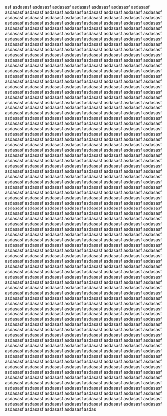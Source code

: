asf asdasasf asdasasf asdasasf asdasasf asdasasf asdasasf asdasasf asdasasf asdasasf asdasasf asdasasf asdasasf asdasasf asdasasf asdasasf asdasasf asdasasf asdasasf asdasasf asdasasf asdasasf asdasasf asdasasf asdasasf asdasasf asdasasf asdasasf asdasasf asdasasf asdasasf asdasasf asdasasf asdasasf asdasasf asdasasf asdasasf asdasasf asdasasf asdasasf asdasasf asdasasf asdasasf asdasasf asdasasf asdasasf asdasasf asdasasf asdasasf asdasasf asdasasf asdasasf asdasasf asdasasf asdasasf asdasasf asdasasf asdasasf asdasasf asdasasf asdasasf asdasasf asdasasf asdasasf asdasasf asdasasf asdasasf asdasasf asdasasf asdasasf asdasasf asdasasf asdasasf asdasasf asdasasf asdasasf asdasasf asdasasf asdasasf asdasasf asdasasf asdasasf asdasasf asdasasf asdasasf asdasasf asdasasf asdasasf asdasasf asdasasf asdasasf asdasasf asdasasf asdasasf asdasasf asdasasf asdasasf asdasasf asdasasf asdasasf asdasasf asdasasf asdasasf asdasasf asdasasf asdasasf asdasasf asdasasf asdasasf asdasasf asdasasf asdasasf asdasasf asdasasf asdasasf asdasasf asdasasf asdasasf asdasasf asdasasf asdasasf asdasasf asdasasf asdasasf asdasasf asdasasf asdasasf asdasasf asdasasf asdasasf asdasasf asdasasf asdasasf asdasasf asdasasf asdasasf asdasasf asdasasf asdasasf asdasasf asdasasf asdasasf asdasasf asdasasf asdasasf asdasasf asdasasf asdasasf asdasasf asdasasf asdasasf asdasasf asdasasf asdasasf asdasasf asdasasf asdasasf asdasasf asdasasf asdasasf asdasasf asdasasf asdasasf asdasasf asdasasf asdasasf asdasasf asdasasf asdasasf asdasasf asdasasf asdasasf asdasasf asdasasf asdasasf asdasasf asdasasf asdasasf asdasasf asdasasf asdasasf asdasasf asdasasf asdasasf asdasasf asdasasf asdasasf asdasasf asdasasf asdasasf asdasasf asdasasf asdasasf asdasasf asdasasf asdasasf asdasasf asdasasf asdasasf asdasasf asdasasf asdasasf asdasasf asdasasf asdasasf asdasasf asdasasf asdasasf asdasasf asdasasf asdasasf asdasasf asdasasf asdasasf asdasasf asdasasf asdasasf asdasasf asdasasf asdasasf asdasasf asdasasf asdasasf asdasasf asdasasf asdasasf asdasasf asdasasf asdasasf asdasasf asdasasf asdasasf asdasasf asdasasf asdasasf asdasasf asdasasf asdasasf asdasasf asdasasf asdasasf asdasasf asdasasf asdasasf asdasasf asdasasf asdasasf asdasasf asdasasf asdasasf asdasasf asdasasf asdasasf asdasasf asdasasf asdasasf asdasasf asdasasf asdasasf asdasasf asdasasf asdasasf asdasasf asdasasf asdasasf asdasasf asdasasf asdasasf asdasasf asdasasf asdasasf asdasasf asdasasf asdasasf asdasasf asdasasf asdasasf asdasasf asdasasf asdasasf asdasasf asdasasf asdasasf asdasasf asdasasf asdasasf asdasasf asdasasf asdasasf asdasasf asdasasf asdasasf asdasasf asdasasf asdasasf asdasasf asdasasf asdasasf asdasasf asdasasf asdasasf asdasasf asdasasf asdasasf asdasasf asdasasf asdasasf asdasasf asdasasf asdasasf asdasasf asdasasf asdasasf asdasasf asdasasf asdasasf asdasasf asdasasf asdasasf asdasasf asdasasf asdasasf asdasasf asdasasf asdasasf asdasasf asdasasf asdasasf asdasasf asdasasf asdasasf asdasasf asdasasf asdasasf asdasasf asdasasf asdasasf asdasasf asdasasf asdasasf asdasasf asdasasf asdasasf asdasasf asdasasf asdasasf asdasasf asdasasf asdasasf asdasasf asdasasf asdasasf asdasasf asdasasf asdasasf asdasasf asdasasf asdasasf asdasasf asdasasf asdasasf asdasasf asdasasf asdasasf asdasasf asdasasf asdasasf asdasasf asdasasf asdasasf asdasasf asdasasf asdasasf asdasasf asdasasf asdasasf asdasasf asdasasf asdasasf asdasasf asdasasf asdasasf asdasasf asdasasf asdasasf asdasasf asdasasf asdasasf asdasasf asdasasf asdasasf asdasasf asdasasf asdasasf asdasasf asdasasf asdasasf asdasasf asdasasf asdasasf asdasasf asdasasf asdasasf asdasasf asdasasf asdasasf asdasasf asdasasf asdasasf asdasasf asdasasf asdasasf asdasasf asdasasf asdasasf asdasasf asdasasf asdasasf asdasasf asdasasf asdasasf asdasasf asdasasf asdasasf asdasasf asdasasf asdasasf asdasasf asdasasf asdasasf asdasasf asdasasf asdasasf asdasasf asdasasf asdasasf asdasasf asdasasf asdasasf asdasasf asdasasf asdasasf asdasasf asdasasf asdasasf asdasasf asdasasf asdasasf asdasasf asdasasf asdasasf asdasasf asdasasf asdasasf asdasasf asdasasf asdasasf asdasasf asdasasf asdasasf asdasasf asdasasf asdasasf asdasasf asdasasf asdasasf asdasasf asdasasf asdasasf asdasasf asdasasf asdasasf asdasasf asdasasf asdasasf asdasasf asdasasf asdasasf asdasasf asdasasf asdasasf asdasasf asdasasf asdasasf asdasasf asdasasf asdasasf asdasasf asdasasf asdasasf asdasasf asdasasf asdasasf asdasasf asdasasf asdasasf asdasasf asdasasf asdasasf asdasasf asdasasf asdasasf asdasasf asdasasf asdasasf asdasasf asdasasf asdasasf asdasasf asdasasf asdasasf asdasasf asdasasf asdasasf asdasasf asdasasf asdasasf asdasasf asdasasf asdasasf asdasasf asdasasf asdasasf asdasasf asdasasf asdasasf asdasasf asdasasf asdasasf asdasasf asdasasf asdasasf asdasasf asdasasf asdasasf asdasasf asdasasf asdasasf asdasasf asdasasf asdasasf asdasasf asdasasf asdasasf asdasasf asdasasf asdasasf asdasasf asdasasf asdasasf asdasasf asdasasf asdasasf asdasasf asdasasf asdasasf asdasasf asdasasf asdasasf asdasasf asdasasf asdasasf asdasasf asdasasf asdasasf asdasasf asdasasf asdasasf asdasasf asdasasf asdasasf asdasasf asdasasf asdasasf asdasasf asdasasf asdasasf asdasasf asdasasf asdasasf asdasasf asdasasf asdasasf asdasasf asdasasf asdasasf asdasasf asdasasf asdasasf asdasasf asdasasf asdasasf asdasasf asdasasf asdasasf asdasasf asdasasf asdasasf asdasasf asdasasf asdasasf asdasasf asdasasf asdasasf asdasasf asdasasf asdasasf asdasasf asdasasf asdasasf asdasasf asdasasf asdas